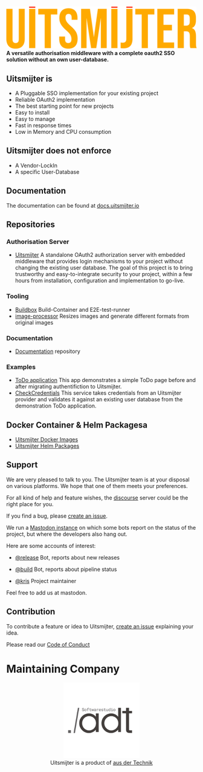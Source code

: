 
![Uitsmijter](/profile/uitsmijter-horizontal-color.svg)
**A versatile authorisation middleware with a complete oauth2 SSO solution without an own user-database.**

## Uitsmijter is
- A Pluggable SSO implementation for your existing project
- Reliable OAuth2 implementation
- The best starting point for new projects
- Easy to install 
- Easy to manage
- Fast in response times
- Low in Memory and CPU consumption

## Uitsmijter does not enforce
- A Vendor-LockIn
- A specific User-Database

## Documentation
The documentation can be found at [docs.uitsmijter.io](https://docs.uitsmijter.io)

## Repositories

### Authorisation Server
- [Uitsmijter](https://github.com/uitsmijter/Uitsmijter)
  A standalone OAuth2 authorization server with embedded middleware that provides login mechanisms to your project without changing the existing user database.
  The goal of this project is to bring trustworthy and easy-to-integrate security to your project, within a few hours from installation, configuration and implementation to go-live.

### Tooling
- [Buildbox](https://github.com/uitsmijter/Buildbox)
  Build-Container and E2E-test-runner
- [image-processor](https://github.com/uitsmijter/image-processor)
  Resizes images and generate different formats from original images

### Documentation 
- [Documentation](https://github.com/uitsmijter/Documentation) repository

### Examples
- [ToDo application](https://github.com/uitsmijter/example-todo-php-application)
  This app demonstrates a simple ToDo page before and after migrating authentifiction to Uitsmijter.
- [CheckCredentials](https://github.com/uitsmijter/example-checkcredentials-typescript-proxyservice)
  This service takes credentials from an Uitsmijter provider and validates it against an existing user database from the demonstration ToDo application.

## Docker Container & Helm Packagesa 
- [Uitsmijter Docker Images](https://github.com/uitsmijter/Uitsmijter/pkgs/container/uitsmijter)
- [Uitsmijter Helm Packages](https://helm.uitsmijter.io)

## Support
We are very pleased to talk to you.
The Uitsmijter team is at your disposal on various platforms. We hope that one of them meets your preferences.

For all kind of help and feature wishes, the [discourse](https://discourse.uitsmijter.io) server could be the right place for you. 

If you find a bug, please [create an issue](https://github.com/uitsmijter/Uitsmijter/issues/new).

We run a [Mastodon instance](https://social.uitsmijter.io/home) on which some bots report on the status of the project, but where the developers also hang out.

Here are some accounts of interest: 
- [@release](https://social.uitsmijter.io/@release) Bot, reports about new releases
- [@build](https://social.uitsmijter.io/@build) Bot, reports about pipeline status

- [@kris](https://social.uitsmijter.io/@kris) Project maintainer

Feel free to add us at mastodon.  

## Contribution

To contribute a feature or idea to Uitsmijter, [create an issue](https://github.com/uitsmijter/Uitsmijter/issues/new) explaining your idea.

Please read our [Code of Conduct](https://docs.uitsmijter.io/contribution/codeofconduct/)

# Maintaining Company
<p style="text-align: center;">
   <img src="/profile/adt.svg" width="200"/><br />
  Uitsmijter is a product of <a href="https://www.ausdertechnik.de">aus der Technik</a>
</p>


